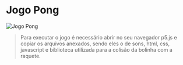 <h1> Jogo Pong </h1>

![Jogo Pong](https://github.com/leticiaaff/Jogo_Pong/assets/100651178/0ca484dd-9807-448a-a5d4-338da6f52e65)

>Para executar o jogo é necessário abrir no seu navegador p5.js e copiar os arquivos anexados, sendo eles o de sons, html, css, javascript e biblioteca utilizada para a colisão da bolinha com a raquete.
